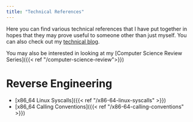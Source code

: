 ```yaml
---
title: "Technical References"
---
```


Here you can find various technical references that I have put together in hopes that they may prove useful to someone other than just myself. You can also check out my [technical blog](https://hackeradam.com). 

You may also be interested in looking at my [Computer Science Review Series]({{< ref "/computer-science-review">}})

# Reverse Engineering

* [x86_64 Linux Syscalls]({{< ref "/x86-64-linux-syscalls" >}})
* [x86_64 Calling Conventions]({{< ref "/x86-64-calling-conventions" >}})
